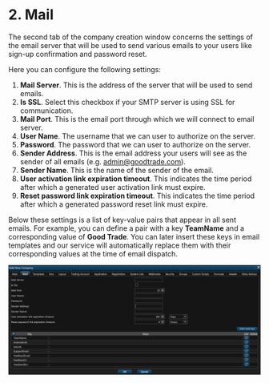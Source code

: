 # 2. Mail

The second tab of the company creation window concerns the settings of the email server that will be used to send various emails to your users like sign-up confirmation and password reset.

Here you can configure the following settings:

1. **Mail Server**. This is the address of the server that will be used to send emails.
2. **Is SSL**. Select this checkbox if your SMTP server is using SSL for communication.
3. **Mail Port**. This is the email port through which we will connect to email server.
4. **User Name**. The username that we can user to authorize on the server.
5. **Password**. The password that we can user to authorize on the server.
6. **Sender Address**. This is the email address your users will see as the sender of all emails \(e.g. admin@goodtrade.com\).
7. **Sender Name**. This is the name of the sender of the email.
8. **User activation link expiration timeout**. This indicates the time period after which a generated user activation link must expire.
9. **Reset password link expiration timeout**. This indicates the time period after which a generated password reset link must expire.

Below these settings is a list of key-value pairs that appear in all sent emails. For example, you can define a pair with a key **TeamName** and a corresponding value of **Good Trade**. You can later insert these keys in email templates and our service will automatically replace them with their corresponding values at the time of email dispatch.

![](../../.gitbook/assets/screenshot-2019-01-18-at-19.16.26.png)



